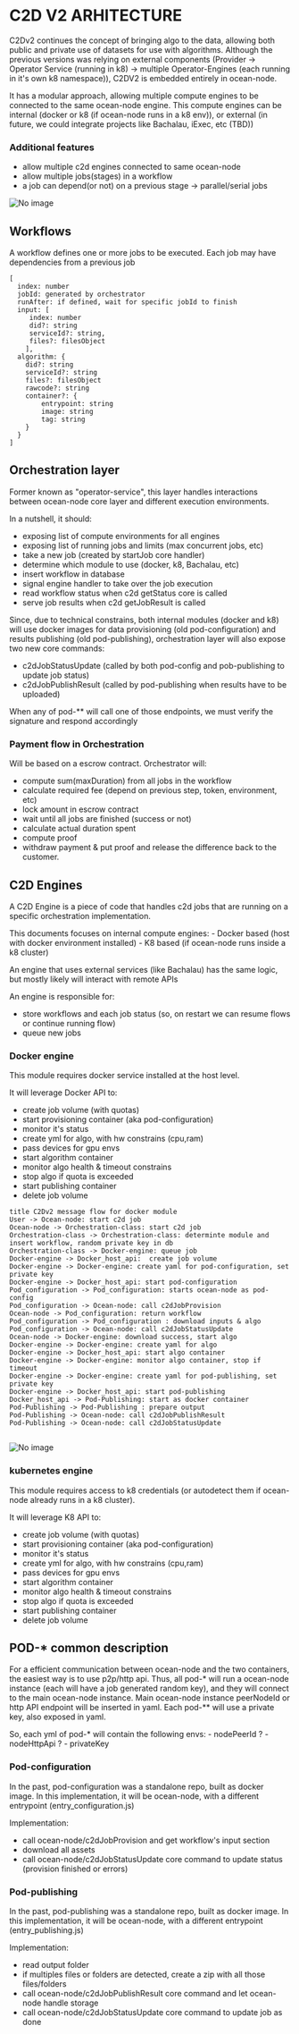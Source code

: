 # C2D V2 ARHITECTURE

C2Dv2 continues the concept of bringing algo to the data, allowing both public and private use of datasets for use with algorithms.
Although the previous versions was relying on external components (Provider -> Operator Service (running in k8) -> multiple Operator-Engines (each running in it's own k8 namespace)), C2DV2 is embedded entirely in ocean-node.

It has a modular approach, allowing multiple compute engines to be connected to the same ocean-node engine. This compute engines can be internal (docker or k8 (if ocean-node runs in a k8 env)), or external (in future, we could integrate projects like Bachalau, iExec, etc (TBD))

### Additional features

- allow multiple c2d engines connected to same ocean-node
- allow multiple jobs(stages) in a workflow
- a job can depend(or not) on a previous stage -> parallel/serial jobs

![No image](imgs/c2dv2-modules.png 'Arhitecture')

## Workflows

A workflow defines one or more jobs to be executed. Each job may have dependencies from a previous job

```
[
  index: number
  jobId: generated by orchestrator
  runAfter: if defined, wait for specific jobId to finish
  input: [
     index: number
     did?: string
     serviceId?: string,
     files?: filesObject
    ],
  algorithm: {
    did?: string
    serviceId?: string
    files?: filesObject
    rawcode?: string
    container?: {
        entrypoint: string
        image: string
        tag: string
    }
  }
]
```

## Orchestration layer

Former known as "operator-service", this layer handles interactions between ocean-node core layer and different execution environments.

In a nutshell, it should:

- exposing list of compute environments for all engines
- exposing list of running jobs and limits (max concurrent jobs, etc)
- take a new job (created by startJob core handler)
- determine which module to use (docker, k8, Bachalau, etc)
- insert workflow in database
- signal engine handler to take over the job execution
- read workflow status when c2d getStatus core is called
- serve job results when c2d getJobResult is called

Since, due to technical constrains, both internal modules (docker and k8) will use docker images for data provisioning (old pod-configuration) and results publishing (old pod-publishing), orchestration layer will also expose two new core commands:

- c2dJobStatusUpdate (called by both pod-config and pob-publishing to update job status)
- c2dJobPublishResult (called by pod-publishing when results have to be uploaded)

When any of pod-\*\* will call one of those endpoints, we must verify the signature and respond accordingly

### Payment flow in Orchestration

Will be based on a escrow contract.
Orchestrator will:

- compute sum(maxDuration) from all jobs in the workflow
- calculate required fee (depend on previous step, token, environment, etc)
- lock amount in escrow contract
- wait until all jobs are finished (success or not)
- calculate actual duration spent
- compute proof
- withdraw payment & put proof and release the difference back to the customer.

## C2D Engines

A C2D Engine is a piece of code that handles c2d jobs that are running on a specific orchestration implementation.

This documents focuses on internal compute engines: - Docker based (host with docker environment installed) - K8 based (if ocean-node runs inside a k8 cluster)

An engine that uses external services (like Bachalau) has the same logic, but mostly likely will interact with remote APIs

An engine is responsible for:

- store workflows and each job status (so, on restart we can resume flows or continue running flow)
- queue new jobs

### Docker engine

This module requires docker service installed at the host level.

It will leverage Docker API to:

- create job volume (with quotas)
- start provisioning container (aka pod-configuration)
- monitor it's status
- create yml for algo, with hw constrains (cpu,ram)
- pass devices for gpu envs
- start algorithm container
- monitor algo health & timeout constrains
- stop algo if quota is exceeded
- start publishing container
- delete job volume

```
title C2Dv2 message flow for docker module
User -> Ocean-node: start c2d job
Ocean-node -> Orchestration-class: start c2d job
Orchestration-class -> Orchestration-class: determinte module and insert workflow, random private key in db
Orchestration-class -> Docker-engine: queue job
Docker-engine -> Docker_host_api:  create job volume
Docker-engine -> Docker-engine: create yaml for pod-configuration, set private key
Docker-engine -> Docker_host_api: start pod-configuration
Pod_configuration -> Pod_configuration: starts ocean-node as pod-config
Pod_configuration -> Ocean-node: call c2dJobProvision
Ocean-node -> Pod_configuration: return workflow
Pod_configuration -> Pod_configuration : download inputs & algo
Pod_configuration -> Ocean-node: call c2dJobStatusUpdate
Ocean-node -> Docker-engine: download success, start algo
Docker-engine -> Docker-engine: create yaml for algo
Docker-engine -> Docker_host_api: start algo container
Docker-engine -> Docker-engine: monitor algo container, stop if timeout
Docker-engine -> Docker-engine: create yaml for pod-publishing, set private key
Docker-engine -> Docker_host_api: start pod-publishing
Docker_host_api -> Pod-Publishing: start as docker container
Pod-Publishing -> Pod-Publishing : prepare output
Pod-Publishing -> Ocean-node: call c2dJobPublishResult
Pod-Publishing -> Ocean-node: call c2dJobStatusUpdate


```

![No image](imgs/C2Dv2_message_flow_for_docker_module.png 'Arhitecture')

### kubernetes engine

This module requires access to k8 credentials (or autodetect them if ocean-node already runs in a k8 cluster).

It will leverage K8 API to:

- create job volume (with quotas)
- start provisioning container (aka pod-configuration)
- monitor it's status
- create yml for algo, with hw constrains (cpu,ram)
- pass devices for gpu envs
- start algorithm container
- monitor algo health & timeout constrains
- stop algo if quota is exceeded
- start publishing container
- delete job volume

## POD-\* common description

For a efficient communication between ocean-node and the two containers, the easiest way is to use p2p/http api.
Thus, all pod-\* will run a ocean-node instance (each will have a job generated random key), and they will connect to the main ocean-node instance. Main ocean-node instance peerNodeId or http API endpoint will be inserted in yaml.
Each pod-\*\* will use a private key, also exposed in yaml.

So, each yml of pod-\* will contain the following envs: - nodePeerId ? - nodeHttpApi ? - privateKey

### Pod-configuration

In the past, pod-configuration was a standalone repo, built as docker image.
In this implementation, it will be ocean-node, with a different entrypoint (entry_configuration.js)

Implementation:

- call ocean-node/c2dJobProvision and get workflow's input section
- download all assets
- call ocean-node/c2dJobStatusUpdate core command to update status (provision finished or errors)

### Pod-publishing

In the past, pod-publishing was a standalone repo, built as docker image.
In this implementation, it will be ocean-node, with a different entrypoint (entry_publishing.js)

Implementation:

- read output folder
- if multiples files or folders are detected, create a zip with all those files/folders
- call ocean-node/c2dJobPublishResult core command and let ocean-node handle storage
- call ocean-node/c2dJobStatusUpdate core command to update job as done
